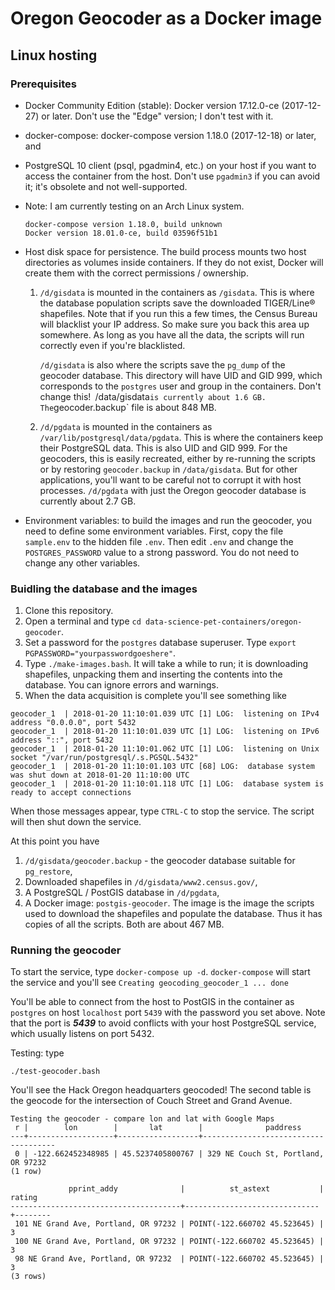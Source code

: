 # Oregon Geocoder as a Docker image

## Linux hosting

### Prerequisites
* Docker Community Edition (stable): Docker version 17.12.0-ce (2017-12-27) or later. Don't use the "Edge" version; I don't test with it.
* docker-compose: docker-compose version 1.18.0 (2017-12-18) or later, and
* PostgreSQL 10 client (psql, pgadmin4, etc.) on your host if you want to access the container from the host. Don't use `pgadmin3` if you can avoid it; it's obsolete and not well-supported.
* Note: I am currently testing on an Arch Linux system.
  ```
  docker-compose version 1.18.0, build unknown
  Docker version 18.01.0-ce, build 03596f51b1
  ```

* Host disk space for persistence. The build process mounts two host directories as volumes inside containers. If they do not exist, Docker will create them with the correct permissions / ownership.
        
    1. `/d/gisdata` is mounted in the containers as `/gisdata`. This is where the database population scripts save the downloaded TIGER/Line® shapefiles. Note that if you run this a few times, the Census Bureau will blacklist your IP address. So make sure you back this area up somewhere. As long as you have all the data, the scripts will run correctly even if you're blacklisted.

        `/d/gisdata` is also where the scripts save the `pg_dump` of the geocoder database. This directory will have UID and GID 999, which corresponds to the `postgres` user and group in the containers. Don't change this!` `/data/gisdata` is currently about 1.6 GB. The `geocoder.backup` file is about 848 MB.

    2. `/d/pgdata` is mounted in the containers as `/var/lib/postgresql/data/pgdata`. This is where the containers keep their PostgreSQL data. This is also UID and GID 999. For the geocoders, this is easily recreated, either by re-running the scripts or by restoring `geocoder.backup` in `/data/gisdata`. But for other applications, you'll want to be careful not to corrupt it with host processes. `/d/pgdata` with just the Oregon geocoder database is currently about 2.7 GB.

* Environment variables: to build the images and run the geocoder, you need to define some environment variables. First, copy the file `sample.env` to the hidden file `.env`. Then edit `.env` and change the `POSTGRES_PASSWORD` value to a strong password. You do not need to change any other variables.

### Buidling the database and the images
1. Clone this repository.
2. Open a terminal and type `cd data-science-pet-containers/oregon-geocoder`.
3. Set a password for the `postgres` database superuser. Type `export PGPASSWORD="yourpasswordgoeshere"`. 
4. Type `./make-images.bash`. It will take a while to run; it is downloading shapefiles, unpacking them and inserting the contents into the database. You can ignore errors and warnings.
5. When the data acquisition is complete you'll see something like
```
geocoder_1  | 2018-01-20 11:10:01.039 UTC [1] LOG:  listening on IPv4 address "0.0.0.0", port 5432
geocoder_1  | 2018-01-20 11:10:01.039 UTC [1] LOG:  listening on IPv6 address "::", port 5432
geocoder_1  | 2018-01-20 11:10:01.062 UTC [1] LOG:  listening on Unix socket "/var/run/postgresql/.s.PGSQL.5432"
geocoder_1  | 2018-01-20 11:10:01.103 UTC [68] LOG:  database system was shut down at 2018-01-20 11:10:00 UTC
geocoder_1  | 2018-01-20 11:10:01.118 UTC [1] LOG:  database system is ready to accept connections
```

When those messages appear, type `CTRL-C` to stop the service. The script will then shut down the service.

At this point you have

1. `/d/gisdata/geocoder.backup` - the geocoder database suitable for `pg_restore`,
2. Downloaded shapefiles in `/d/gisdata/www2.census.gov/`,
3. A PostgreSQL / PostGIS database in `/d/pgdata`,
4. A Docker image: `postgis-geocoder`.  The image is the image the scripts used to download the shapefiles and populate the database. Thus it has copies of all the scripts. Both are about 467 MB.

### Running the geocoder
To start the service, type `docker-compose up -d`. `docker-compose` will start the service and you'll see `Creating geocoding_geocoder_1 ... done
`

You'll be able to connect from the host to PostGIS in the container as `postgres` on host `localhost` port `5439` with the password you set above. Note that the port is ***5439*** to avoid conflicts with your host PostgreSQL service, which usually listens on port 5432.

Testing: type

```
./test-geocoder.bash
```

You'll see the Hack Oregon headquarters geocoded! The second table is the geocode for the intersection of Couch Street and Grand Avenue.

```
Testing the geocoder - compare lon and lat with Google Maps
 r |        lon        |       lat        |              paddress               
---+-------------------+------------------+-------------------------------------
 0 | -122.662452348985 | 45.5237405800767 | 329 NE Couch St, Portland, OR 97232
(1 row)

             pprint_addy              |          st_astext           | rating 
--------------------------------------+------------------------------+--------
 101 NE Grand Ave, Portland, OR 97232 | POINT(-122.660702 45.523645) |      3
 100 NE Grand Ave, Portland, OR 97232 | POINT(-122.660702 45.523645) |      3
 98 NE Grand Ave, Portland, OR 97232  | POINT(-122.660702 45.523645) |      3
(3 rows)
```
